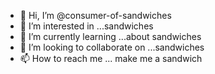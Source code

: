 - 👋 Hi, I’m @consumer-of-sandwiches
- 👀 I’m interested in ...sandwiches
- 🌱 I’m currently learning ...about sandwiches
- 💞️ I’m looking to collaborate on ...sandwiches
- 📫 How to reach me ... make me a sandwich

<!---
consumer-of-sandwiches/consumer-of-sandwiches is a ✨ special ✨ repository because its `README.md` (this file) appears on your GitHub profile.
You can click the Preview link to take a look at your changes.
--->
